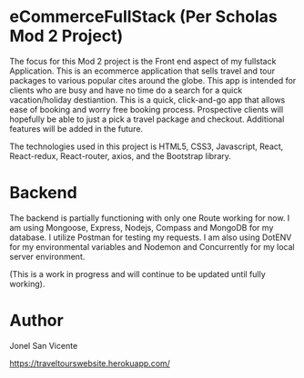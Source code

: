 # eCommerceFullStack (Per Scholas Mod 2 Project)

The focus for this Mod 2 project is the Front end aspect of my fullstack Application. This is an ecommerce application that sells travel and tour packages to various popular 
cites around the globe. This app is intended for clients who are busy and have no time do a search for a quick vacation/holiday destiantion.
This is a quick, click-and-go app that allows ease of booking and worry free booking process.
Prospective clients will hopefully be able to just a pick a travel package and checkout. Additional features will be added in the future.

The technologies used in this project is HTML5, CSS3, Javascript, React, React-redux, React-router, axios, and the Bootstrap library.

# Backend 
The backend is partially functioning with only one Route working for now. I am using Mongoose, Express, Nodejs, Compass and MongoDB for my database. I utilize Postman for testing my requests. I am also using DotENV for my environmental variables and Nodemon and Concurrently for my local server environment.

(This is a work in progress and will continue to be updated until fully working). 

# Author
Jonel San Vicente

https://traveltourswebsite.herokuapp.com/
